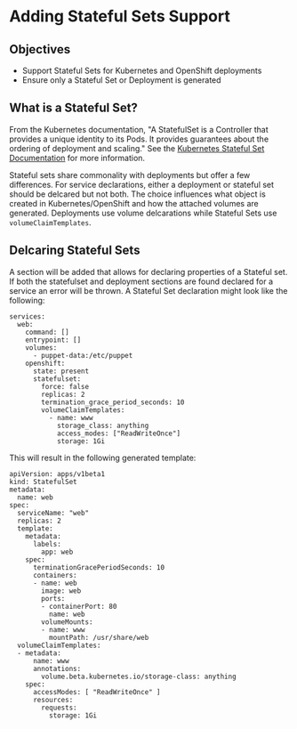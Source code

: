 # Adding Stateful Sets Support

## Objectives

 - Support Stateful Sets for Kubernetes and OpenShift deployments
 - Ensure only a Stateful Set or Deployment is generated

## What is a Stateful Set?

From the Kubernetes documentation, "A StatefulSet is a Controller that provides a unique identity to its Pods. It provides guarantees about the ordering of deployment and scaling."
See the [Kubernetes Stateful Set Documentation](https://kubernetes.io/docs/concepts/workloads/controllers/statefulset/) for more information.

Stateful sets share commonality with deployments but offer a few differences. For service declarations, either a deployment or stateful set should be delcared but not both. The choice influences what object is created in Kubernetes/OpenShift and how the attached volumes are generated. Deployments use volume delcarations while Stateful Sets use `volumeClaimTemplates`.

## Delcaring Stateful Sets

A section will be added that allows for declaring properties of a Stateful set. If both the statefulset and deployment sections are found declared for a service an error will be thrown. A Stateful Set declaration might look like the following:

```
services:
  web:
    command: []
    entrypoint: []
    volumes:
      - puppet-data:/etc/puppet
    openshift:
      state: present
      statefulset:
        force: false
        replicas: 2
        termination_grace_period_seconds: 10
        volumeClaimTemplates:
          - name: www
            storage_class: anything
            access_modes: ["ReadWriteOnce"]
            storage: 1Gi
```

This will result in the following generated template:

```
apiVersion: apps/v1beta1
kind: StatefulSet
metadata:
  name: web
spec:
  serviceName: "web"
  replicas: 2
  template:
    metadata:
      labels:
        app: web
    spec:
      terminationGracePeriodSeconds: 10
      containers:
      - name: web
        image: web
        ports:
        - containerPort: 80
          name: web
        volumeMounts:
        - name: www
          mountPath: /usr/share/web
  volumeClaimTemplates:
  - metadata:
      name: www
      annotations:
        volume.beta.kubernetes.io/storage-class: anything
    spec:
      accessModes: [ "ReadWriteOnce" ]
      resources:
        requests:
          storage: 1Gi
```

